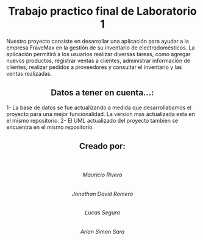 <h1 align="center"> Trabajo practico final de Laboratorio 1 </h1>
Nuestro proyecto consiste en desarrollar una aplicación para ayudar a la empresa FraveMax en la gestión de su inventario de electrodomésticos. La aplicación permitirá a los usuarios realizar diversas tareas, como agregar nuevos productos, registrar ventas a clientes, administrar información de clientes, realizar pedidos a proveedores y consultar el inventario y las ventas realizadas.
<br />
<h2 align="center">Datos a tener en cuenta...:</h2>
1- La base de datos se fue actualizando a medida que desarrollabamos el proyecto para una mejor funcionalidad. La version mas actualizada esta en el mismo repositorio.
2- El UML actualizado del proyecto tambien se encuentra en el mismo repositorio.
<br/>
<h2 align="center">Creado por:</h2>
<br/>
<h6 align="center">Mauricio Rivero<h6/>
<h6 align="center">Jonathan David Romero<h6/>
<h6 align="center">Lucas Segura<h6/>
<h6 align="center">Arian Simon Sara<h6/>
<br/>
